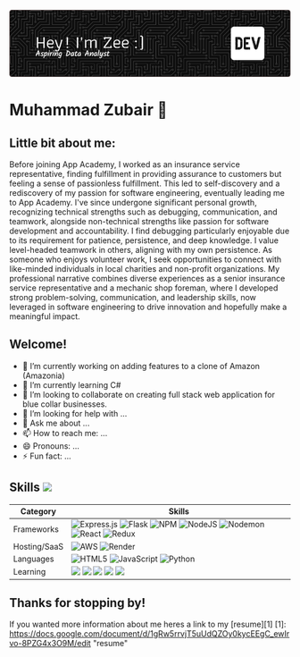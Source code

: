 ![Header](./github-header-image.png)

# Muhammad Zubair 👋


## Little bit about me:


Before joining App Academy, I worked as an insurance service representative, finding fulfillment in providing assurance to customers but feeling a sense of passionless fulfillment. This led to self-discovery and a rediscovery of my passion for software engineering, eventually leading me to App Academy. I've since undergone significant personal growth, recognizing technical strengths such as debugging, communication, and teamwork, alongside non-technical strengths like passion for software development and accountability. I find debugging particularly enjoyable due to its requirement for patience, persistence, and deep knowledge. I value level-headed teamwork in others, aligning with my own persistence. As someone who enjoys volunteer work, I seek opportunities to connect with like-minded individuals in local charities and non-profit organizations. My professional narrative combines diverse experiences as a senior insurance service representative and a mechanic shop foreman, where I developed strong problem-solving, communication, and leadership skills, now leveraged in software engineering to drive innovation and hopefully make a meaningful impact.                                                                                                                                                                                                                                                   
## Welcome! 

- 🔭 I’m currently working on adding features to a clone of Amazon (Amazonia)
- 🌱 I’m currently learning C#
- 👯 I’m looking to collaborate on creating full stack web application for blue collar businesses.
- 🤔 I’m looking for help with ...
- 💬 Ask me about ...
- 📫 How to reach me: ...
- 😄 Pronouns: ...
- ⚡ Fun fact: ...


## Skills <img src='https://user-images.githubusercontent.com/74038190/206662607-d9e7591e-bbf9-42f9-9386-29efc927bc16.gif' width="40"> 
| Category        | Skills        |
|-----------------|---------------|
| Frameworks| ![Express.js](https://img.shields.io/badge/express.js-%23404d59.svg?style=for-the-badge&logo=express&logoColor=%2361DAFB) ![Flask](https://img.shields.io/badge/flask-%23000.svg?style=for-the-badge&logo=flask&logoColor=white) ![NPM](https://img.shields.io/badge/NPM-%23CB3837.svg?style=for-the-badge&logo=npm&logoColor=white) ![NodeJS](https://img.shields.io/badge/node.js-6DA55F?style=for-the-badge&logo=node.js&logoColor=white) ![Nodemon](https://img.shields.io/badge/NODEMON-%23323330.svg?style=for-the-badge&logo=nodemon&logoColor=%BBDEAD) ![React](https://img.shields.io/badge/react-%2320232a.svg?style=for-the-badge&logo=react&logoColor=%2361DAFB) ![Redux](https://img.shields.io/badge/redux-%23593d88.svg?style=for-the-badge&logo=redux&logoColor=white)
| Hosting/SaaS | ![AWS](https://img.shields.io/badge/AWS-%23FF9900.svg?style=for-the-badge&logo=amazon-aws&logoColor=white) ![Render](https://img.shields.io/badge/Render-%46E3B7.svg?style=for-the-badge&logo=render&logoColor=white)
| Languages | ![HTML5](https://img.shields.io/badge/html5-%23E34F26.svg?style=for-the-badge&logo=html5&logoColor=white) ![JavaScript](https://img.shields.io/badge/javascript-%23323330.svg?style=for-the-badge&logo=javascript&logoColor=%23F7DF1E) ![Python](https://img.shields.io/badge/python-3670A0?style=for-the-badge&logo=python&logoColor=ffdd54)
| Learning | <a href="https://www.coursera.org/user/69e4ae79233b116200019fb3f9111083"><img src="https://img.shields.io/badge/Coursera-0056D2?style=for-the-badge&logo=Coursera&logoColor=white" /></a> <img src="https://img.shields.io/badge/scrimba-2B283A?style=for-the-badge&logo=scrimba&logoColor=white" /> <img src="https://img.shields.io/badge/freecodecamp-27273D?style=for-the-badge&logo=freecodecamp&logoColor=white" /> <img src="https://img.shields.io/badge/Udemy-EC5252?style=for-the-badge&logo=Udemy&logoColor=white" /> <img src="https://img.shields.io/badge/Udacity-02B3E4?style=for-the-badge&logo=udacity&logoColor=white" /> |



## Thanks for stopping by!
If you wanted more information about me heres a link to my [resume][1]
[1]: https://docs.google.com/document/d/1gRw5rrvjT5uUdQZOy0kycEEgC_ewIrvo-8PZG4x3O9M/edit      "resume"









<!--
**mzubair4193/mzubair4193** is a ✨ _special_ ✨ repository because its `README.md` (this file) appears on your GitHub profile.

Here are some ideas to get you started:


-->
